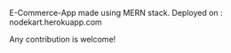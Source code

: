 E-Commerce-App made using MERN stack.
Deployed on : nodekart.herokuapp.com

Any contribution is welcome!
